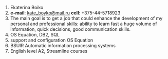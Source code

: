 1. Ekaterina Boiko
2. **e-mail**: kate_boyko@mail.ru **cell**: +375-44-5718923
3. The main goal is to get a job that could enhance the development of my personal and professional skills: ability to learn fast a huge volume of information, quick decisions, good communication skills.
4. OS Equation, DB2, SQL
5. support and configuration OS Equation
6. BSUIR Automatic information processing systems
7. English level A2, Streamline courses 
